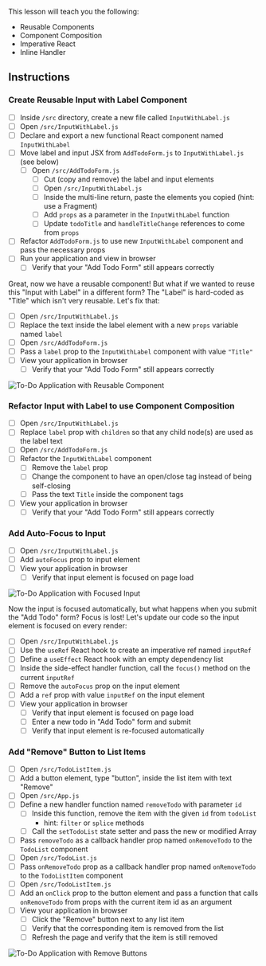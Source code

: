 This lesson will teach you the following:

- Reusable Components
- Component Composition
- Imperative React
- Inline Handler

## Instructions

### Create Reusable Input with Label Component

- [ ] Inside `/src` directory, create a new file called `InputWithLabel.js`
- [ ] Open `/src/InputWithLabel.js`
- [ ] Declare and export a new functional React component named `InputWithLabel`
- [ ] Move label and input JSX from `AddTodoForm.js` to `InputWithLabel.js` (see below)
  - [ ] Open `/src/AddTodoForm.js`
    - [ ] Cut (copy and remove) the label and input elements
    - [ ] Open `/src/InputWithLabel.js`
    - [ ] Inside the multi-line return, paste the elements you copied (hint: use a Fragment)
    - [ ] Add `props` as a parameter in the `InputWithLabel` function
    - [ ] Update `todoTitle` and `handleTitleChange` references to come from `props`
- [ ] Refactor `AddTodoForm.js` to use new `InputWithLabel` component and pass the necessary props
- [ ] Run your application and view in browser
  - [ ] Verify that your "Add Todo Form" still appears correctly

Great, now we have a reusable component! But what if we wanted to reuse this "Input with Label" in a different form? The "Label" is hard-coded as "Title" which isn't very reusable. Let's fix that:

- [ ] Open `/src/InputWithLabel.js`
- [ ] Replace the text inside the label element with a new `props` variable named `label`
- [ ] Open `/src/AddTodoForm.js`
- [ ] Pass a `label` prop to the `InputWithLabel` component with value `"Title"`
- [ ] View your application in browser
  - [ ] Verify that your "Add Todo Form" still appears correctly

![To-Do Application with Reusable Component](https://github.com/Code-the-Dream-School/ctd-react-egret/wiki/assets/lesson-1-6/reusable-component.png)

### Refactor Input with Label to use Component Composition

- [ ] Open `/src/InputWithLabel.js`
- [ ] Replace `label` prop with `children` so that any child node(s) are used as the label text
- [ ] Open `/src/AddTodoForm.js`
- [ ] Refactor the `InputWithLabel` component
  - [ ] Remove the `label` prop
  - [ ] Change the component to have an open/close tag instead of being self-closing
  - [ ] Pass the text `Title` inside the component tags
- [ ] View your application in browser
  - [ ] Verify that your "Add Todo Form" still appears correctly

### Add Auto-Focus to Input

- [ ] Open `/src/InputWithLabel.js`
- [ ] Add `autoFocus` prop to input element
- [ ] View your application in browser
  - [ ] Verify that input element is focused on page load

![To-Do Application with Focused Input](https://github.com/Code-the-Dream-School/ctd-react-egret/wiki/assets/lesson-1-6/imperative-focus.png)

Now the input is focused automatically, but what happens when you submit the "Add Todo" form? Focus is lost! Let's update our code so the input element is focused on every render:

- [ ] Open `/src/InputWithLabel.js`
- [ ] Use the `useRef` React hook to create an imperative ref named `inputRef`
- [ ] Define a `useEffect` React hook with an empty dependency list
- [ ] Inside the side-effect handler function, call the `focus()` method on the current `inputRef`
- [ ] Remove the `autoFocus` prop on the input element
- [ ] Add a `ref` prop with value `inputRef` on the input element
- [ ] View your application in browser
  - [ ] Verify that input element is focused on page load
  - [ ] Enter a new todo in "Add Todo" form and submit
  - [ ] Verify that input element is re-focused automatically

### Add "Remove" Button to List Items

- [ ] Open `/src/TodoListItem.js`
- [ ] Add a button element, type "button", inside the list item with text "Remove"
- [ ] Open `/src/App.js`
- [ ] Define a new handler function named `removeTodo` with parameter `id`
  - [ ] Inside this function, remove the item with the given `id` from `todoList`
    - hint: `filter` or `splice` methods
  - [ ] Call the `setTodoList` state setter and pass the new or modified Array
- [ ] Pass `removeTodo` as a callback handler prop named `onRemoveTodo` to the `TodoList` component
- [ ] Open `/src/TodoList.js`
- [ ] Pass `onRemoveTodo` prop as a callback handler prop named `onRemoveTodo` to the `TodoListItem` component
- [ ] Open `/src/TodoListItem.js`
- [ ] Add an `onClick` prop to the button element and pass a function that calls `onRemoveTodo` from props with the current item id as an argument
- [ ] View your application in browser
  - [ ] Click the "Remove" button next to any list item
  - [ ] Verify that the corresponding item is removed from the list
  - [ ] Refresh the page and verify that the item is still removed

![To-Do Application with Remove Buttons](https://github.com/Code-the-Dream-School/ctd-react-egret/wiki/assets/lesson-1-6/remove-handler.png)
